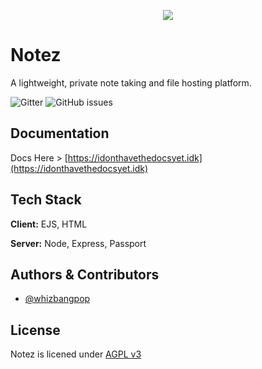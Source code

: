 
<p align="center">
  <img src="https://user-images.githubusercontent.com/101482788/236697581-fd277e7c-ce12-491e-b67f-69e4ee4aa7b3.png" />
</p>

# Notez
A lightweight, private note taking and file hosting platform.

![Gitter](https://img.shields.io/gitter/room/whizbangpop/notez) ![GitHub issues](https://img.shields.io/github/issues/whizbangpop/notez)

## Documentation

Docs Here > [https://idonthavethedocsyet.idk](https://idonthavethedocsyet.idk)


## Tech Stack

**Client:** EJS, HTML

**Server:** Node, Express, Passport


## Authors & Contributors

- [@whizbangpop](https://github.com/whizabangpop)


## License

Notez is licened under [AGPL v3](https://choosealicense.com/licenses/agpl-3.0/)

